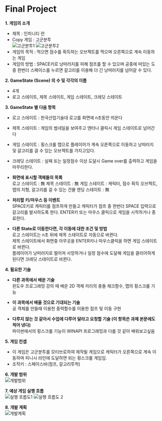 # Final Project

__1. 게임의 소개__  
- 제목 : 인피니티 런
- Copy 게임 : 고군분투  
![고군분투1](https://user-images.githubusercontent.com/62390166/94258696-3212dc80-ff68-11ea-8f70-8f99257ef391.jpg)
![고군분투2](https://user-images.githubusercontent.com/62390166/94258749-4e167e00-ff68-11ea-96d8-ab5500c7da7a.jpg)
- 게임의 목적 : 먹으면 점수를 획득하는 오브젝트를 먹으며 오른쪽으로 계속 이동하는 게임
- 게임의 방법 : SPACE키로 낭떠러지를 피해 점프를 할 수 있으며 공중에 떠있는 도중 한번더 스페이스를 누르면 갈고리를 이용해 더 긴 낭떠러지를 넘어갈 수 있다.  


__2. GameState (Scene) 의 수 및 각각의 이름__  
- 4개
- 로고 스테이트, 제목 스테이트, 게임 스테이트, 크레딧 스테이트  


__3. GameState 별 다음 항목__  
- 로고 스테이트 : 한국산업기술대 로고를 화면에 n초동안 띄운다
- 제목 스테이트 : 게임의 썸네일을 보여주고 엔터나 클릭시 게임 스테이트로 넘어간다
- 게임 스테이트 : 횡스크롤 맵으로 플레이어가 계속 오른쪽으로 이동하고 낭떠러지 및 갈고리를 걸 수 있는 오브젝트를 가지고있다.
- 크레딧 스테이트 : 실패 또는 일정점수 이상 도달시 Game over를 출력하고 게임을 마무리한다.  


- __화면에 표시할 객체들의 목록__  
로고 스테이트 : 無
제목 스테이트 : 無
게임 스테이트 : 캐릭터, 점수 획득 오브젝트, 맵의 지형, 갈고리를 걸 수 있는 건물
엔딩 스테이트 : 無


- __처리할 키/마우스 등 이벤트__  
SPACE키로 캐릭터를 점프하게 만들고 캐릭터가 점프 중 한번더 SPACE 입력으로 갈고리를 발사하도록 한다.
ENTER키 또는 마우스 클릭으로 게임을 시작하거나 종료한다.


- __다른 State로 이동한다면, 각 이동에 대한 조건 및 방법__  
로고 스테이트는 n초 뒤에 제목 스테이트로 자동으로 바뀐다.  
제목 스테이트에서 화면중 아무곳을 ENTER키나 마우스클릭을 하면 게임 스테이트로 바뀐다.  
플레이어가 낭떠러지로 떨어져 사망하거나 일정 점수에 도달해 게임을 클리어하게 된다면 크레딧 스테이트로 바뀐다.  


__4. 필요한 기술__  
- __다른 과목에서 배운 기술__  
윈도우 프로그래밍 강의 때 배운 2D 객체 끼리의 충돌 체크함수, 맵의 횡스크롤 기능

- __이 과목에서 배울 것으로 기대되는 기술__  
공 객체를 만들때 이용한 중력함수를 이용한 점프 및 이동 구현

- __다루지 않는 것 같아서 수업에 다루어 달라고 요청할 기술 (이 항목은 과제 본문에도 적어 낸다)__  
파이썬에서의 횡스크롤 기능이 WINAPI 프로그래밍과 다를 것 같아 배워보고싶음  


__5. 게임 컨셉__  
- 이 게임은 고군분투를 모티브로하여 제작될 게임으로 캐릭터가 오른쪽으로 계속 이동하며 피니시 라인에 도달하면 되는 횡스크롤 게임임.  
- 조작키 : 스페이스바(점프, 갈고리투척)  


__6. 개발 범위__  
![개발범위](https://user-images.githubusercontent.com/62390166/95649097-d2473480-0b16-11eb-971b-8e6f8baf54a8.png)  


__7. 예상 게임 실행 흐름__  
![실행 흐름도1](https://user-images.githubusercontent.com/62390166/95649106-d83d1580-0b16-11eb-95c9-a7b2928b368f.JPG)
![실행 흐름도 2](https://user-images.githubusercontent.com/62390166/95649108-d96e4280-0b16-11eb-99ff-b9c91dbd4216.JPG)  


__8. 개발 계획__  
![개발계획](https://user-images.githubusercontent.com/62390166/95649095-d1160780-0b16-11eb-8de9-842f2ebbf0b8.png)
